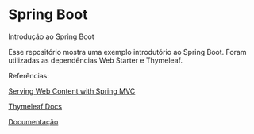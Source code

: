 # Spring Boot
Introdução ao Spring Boot

Esse repositório mostra uma exemplo introdutório ao Spring Boot.
Foram utilizadas as dependências Web Starter e Thymeleaf.

Referências:

[Serving Web Content with Spring MVC](https://spring.io/guides/gs/serving-web-content)

[Thymeleaf Docs](https://www.thymeleaf.org/doc/tutorials/3.1/usingthymeleaf.html)

[Documentação](Docs/Spring%20Boot.pdf)
